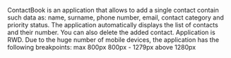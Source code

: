 ContactBook is an application that allows to add a single 
contact contain such data as: name, surname, 
phone number, email, contact category and priority status.
The application automatically displays the list of contacts 
and their number. You can also delete the added contact. 
Application is RWD. Due to the huge number of mobile devices, 
the application has the following breakpoints:
max 800px
800px - 1279px
above 1280px